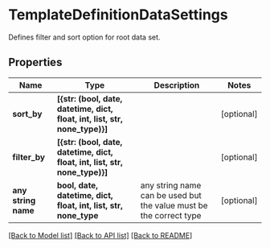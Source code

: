 # TemplateDefinitionDataSettings

Defines filter and sort option for root data set.

## Properties
Name | Type | Description | Notes
------------ | ------------- | ------------- | -------------
**sort_by** | **[{str: (bool, date, datetime, dict, float, int, list, str, none_type)}]** |  | [optional] 
**filter_by** | **[{str: (bool, date, datetime, dict, float, int, list, str, none_type)}]** |  | [optional] 
**any string name** | **bool, date, datetime, dict, float, int, list, str, none_type** | any string name can be used but the value must be the correct type | [optional]

[[Back to Model list]](../README.md#documentation-for-models) [[Back to API list]](../README.md#documentation-for-api-endpoints) [[Back to README]](../README.md)


